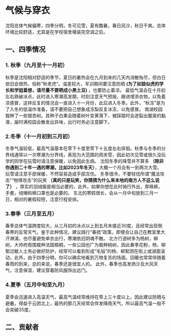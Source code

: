 # 气候与穿衣
沈阳总体气候偏寒，四季分明，冬可见雪，夏有酷暑，春日风沙，秋日干爽。总体环境比较舒适，尤其是在学校宿舍楼装完空调之后。

## 一、四季情况

### 1. 秋季（九月至十一月初）
秋季是沈阳相对舒适的季节，夏日的暑热会在九月到来的几天内消散殆尽，但白日依旧会很热，俗称“秋老虎”。温差较大，军训期间要注意防晒 **(为了如狼似虎的学长和学姐着想，请尽量不要晒成小黑土豆)** ，也要防止着凉。
最低气温会在十月初左右跌破冰点，此时进入寒潮高发期，时刻注意天气预报，跟进增添衣物，以免着凉感冒，这样反复的情况会一直进入十一月份，此后进入冬季。此外，“秋冻”是为了入冬的低温作准备，请不要把自己想象成冻梨反复冰冻，以免感冒。
南湖校园栽种了一些银杏树。其种子白果会随着树叶变黄落下，被踩踏时会迸裂出腥臭的黏液，届时满校园会散发出异味，出行时务必注意脚下。
### 2.冬季（十一月初到三月初）
冬季气温较低，最高气温基本在零下十度至零下十五度左右徘徊。秋季与冬季的分界线通常以一次寒潮为分界线，表现为大范围的雨夹雪，因此初次见雪或很久没玩学的同学在玩雪时请注意保暖，以免因此生病。
沈阳冬季的降雪并不算多 **（除非你遇到二十年一遇的寒潮，比如2023年冬天）**，大概一个月会有一到两次大雪。玩雪请注意手部保暖，不然容易造成手部冻伤。
冬季很冷，不要轻信所谓“魔法攻击”“物理攻击”的玩笑 **（真的只是玩笑，你猜猜为什么来本地的南方人不这么说了）** ，厚实的羽绒服是相当必要的，此外，如果你想在此时骑行外出，厚棉裤，手套，绒帽和棉口罩也是必要的。
东北的寒假很长，会从一月中旬放到三月一日，相对的暑假较短，注意行程安排。
### 3.春季（三月至五月）
春季总体气温跨度较大，从三月初的冰点以上到五月末接近30度，且经常出现倒春寒的反常天气，鉴于此种情况，建议践行“春捂”政策，即便会让自己在教室里大汗淋漓，也尽量避免单衣出行，寒潮依旧阴魂不散。
北方行道树多为杨树，柳树，大帅府周围栽种法国梧桐，一些公园也广为栽种桃树，因此春季花粉，杨、柳絮过敏人士务必做好防护，经常可以看到形成“毛毡”的杨、柳絮团在街上或湖面滚动，此外，由于四季分明，你可以确实地看到万物复苏的场面。回暖也常常伴随着春雨的到来，总的来说，春季还是很宜人的。
此外，春季也高发扬沙及大风天气，注意保湿，建议穿着防风服饰出远门。
### 4.夏季（五月中旬至九月）
夏季会迅速进入高温天气，最高气温经常维持在零上三十度以上。因此建议防晒与避暑。得益于云团北上，最热的那几天经常会伴发降雨天气，所以最高气温一般不会突破35度。


## 二、贡献者
<VPTeamMembers size="small" :members="members" />


<script setup>
import { VPTeamMembers } from 'vitepress/theme'

const members = [
  {
    avatar: '/suli.jpg',
    name: '苏璃',
    title: '本页内容贡献者',
    // links: [
    //   { icon: 'github', link: 'https://github.com/yyx990803' },
    //   { icon: 'twitter', link: 'https://twitter.com/youyuxi' }
    // ]
  },
]
</script>
